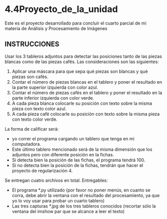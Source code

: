 # 4.4Proyecto_de_la_unidad
Este es el proyecto desarrollado para concluir el cuarto parcial de mi materia de Análisis y Procesamiento de Imágenes

## **INSTRUCCIONES**

Usar los 3 tableros adjuntos para detectar las posiciones tanto de las piezas blancas como de las piezas cafés. Las consideraciones son las siguientes:

1. Aplicar una máscara para que sepa qué piezas son blancas y qué piezas son cafés.
2. Contar el número de piezas blancas en el tablero y poner el resultado en la parte superior izquierda con color azul.
3. Contar el número de piezas cafés en el tablero y poner el resultado en la parte inferior izquierda con color verde.
4. A cada pieza blanca colocarle su posición con texto sobre la misma pieza con texto color azul.
5. A cada pieza café colocarle su posición con texto sobre la misma pieza con texto color verde.

La forma de calificar será: 
- yo correr el programa cargando un tablero que tenga en mi computadora. 
- Este último tablero mencionado será de la misma dimensión que los adjuntos pero con diferente posición en la fichas. 
- Si detecta bien la posición de las fichas, el programa tendrá 100. 
- Si no detecta bien la posición de la fichas, tendrán que hacer el proyecto de regularización 4.  

Se entregan cuatro archivos en total. Entregables:
- El programa *.py utilizado (por favor no poner menús, en cuanto se corra, debe abrir la ventana con el resultado del procesamiento, ya que yo lo voy usar para probar un cuarto tablero)
- Las tres capturas *.jpg de los tres tableros conocidos (recortar sólo la ventana del imshow par que se alcance a leer el texto)

